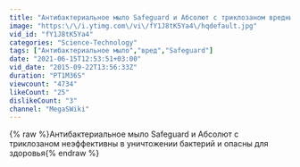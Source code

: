 ```yaml
---
title: "Антибактериальное мыло Safeguard и Абсолют с триклозаном вредны для здоровья"
image: "https:\/\/i.ytimg.com\/vi\/fY1J8tK5Ya4\/hqdefault.jpg"
vid_id: "fY1J8tK5Ya4"
categories: "Science-Technology"
tags: ["Антибактериальное мыло","вред","Safeguard"]
date: "2021-06-15T12:53:51+03:00"
vid_date: "2015-09-22T13:56:33Z"
duration: "PT1M36S"
viewcount: "4734"
likeCount: "25"
dislikeCount: "3"
channel: "MegaSWiki"
---
```

{% raw %}Антибактериальное мыло Safeguard и Абсолют с триклозаном неэффективны в уничтожении бактерий и опасны для здоровья{% endraw %}
